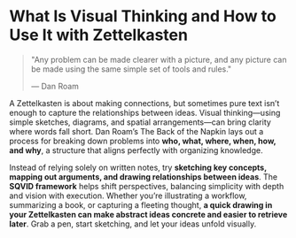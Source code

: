 # What Is Visual Thinking and How to Use It with Zettelkasten


> "Any problem can be made clearer with a picture, and any picture can be made using the same simple set of tools and rules." 
> 
> — Dan Roam

A Zettelkasten is about making connections, but sometimes pure text isn’t enough to capture the relationships between ideas. Visual thinking—using simple sketches, diagrams, and spatial arrangements—can bring clarity where words fall short. Dan Roam’s The Back of the Napkin lays out a process for breaking down problems into **who, what, where, when, how, and why**, a structure that aligns perfectly with organizing knowledge.



Instead of relying solely on written notes, try **sketching key concepts, mapping out arguments, and drawing relationships between ideas**. The **SQVID framework** helps shift perspectives, balancing simplicity with depth and vision with execution. Whether you’re illustrating a workflow, summarizing a book, or capturing a fleeting thought, **a quick drawing in your Zettelkasten can make abstract ideas concrete and easier to retrieve later**. Grab a pen, start sketching, and let your ideas unfold visually.

